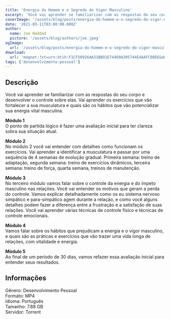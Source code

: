 ```yaml
---
title: 'Energia do Homem e o Segredo do Vigor Masculino'
excerpt: 'Você vai aprender se familiarizar com as respostas do seu corpo e desenvolver o controle sobre elas. Vai aprender os exercícios que vão fortalecer a sua musculatura e quais são os hábitos que vão potencializar sua energia vital masculina.   Módulo 1  O ponto de part'
coverImage: '/assets/blog/posts/energia-do-homem-e-o-segredo-do-vigor-masculino.jpg'
date: '2021-03-11T03:00:00.000Z'
author:
  name: Joe Haddad
  picture: '/assets/blog/authors/joe.jpeg'
ogImage:
  url: '/assets/blog/posts/energia-do-homem-e-o-segredo-do-vigor-masculino.jpg'
download:
  url: 'magnet:?xt=urn:btih:F1CF50926AA31BB91E744D9A305744E4AAFC08DE&dn=Energia.do.Homem.e.o.Segredo.do.Vigor.Masculino-C%c3%a1tia.Damasceno&tr=udp%3a%2f%2ftracker.openbittorrent.com%3a80%2fannounce&tr=udp%3a%2f%2ftracker.opentrackr.org%3a1337%2fannounce'
tags: ['desenvolvimento-pessoal']
---
```

<h2>Descrição</h2>
<p></p><p>Você vai aprender se familiarizar com as respostas do seu corpo e desenvolver o controle sobre elas. Vai aprender os exercícios que vão fortalecer a sua musculatura e quais são os hábitos que vão potencializar sua energia vital masculina.</p><p><strong>Módulo 1</strong><br/>O ponto de partida lógico é fazer uma avaliação inicial para ter clareza sobra sua situação atual.</p><p><strong>Módulo 2</strong><br/>No módulo 2 você vai entender com detalhes como funcionam os exercícios. Vai aprender a identificar a musculatura e passar por uma sequência de 4 semanas de evolução gradual. Primeira semana: treino de adaptação, segunda semana: treino de exercícios dinâmicos, terceira semana: treino de força, quarta semana, treinos de manutenção.</p><p><strong>Módulo 3</strong><br/>No terceiro módulo vamos falar sobre o controle da energia e do ímpeto masculino nas relações. Você vai entender os motivos que geram a perda do controle. Vamos explicar detalhadamente como os eu sistema nervoso simpático e para-simpático agem durante a relação, e como você alguns detalhes podem fazer a diferença entre a frustração e a satisfação de suas relações. Você vai aprender várias técnicas de controle físico e técnicas de controle emocionais.</p><p><strong>Módulo 4</strong><br/>Vamos falar sobre os hábitos que prejudicam a energia e o vigor masculino, e quais são as práticas e exercícios que vão trazer uma vida longa de relações, com vitalidade e energia.</p><p><strong>Módulo 5</strong><br/>Ao final de um período de 30 dias, vamos refazer essa avaliação inicial para entender seus resultados.</p><h2>Informações</h2><p>Gênero: Desenvolvimento Pessoal<br/>Formato: MP4<br/>Idioma: Português<br/>Tamanho: 7.88 GB<br/>Servidor: Torrent</p>